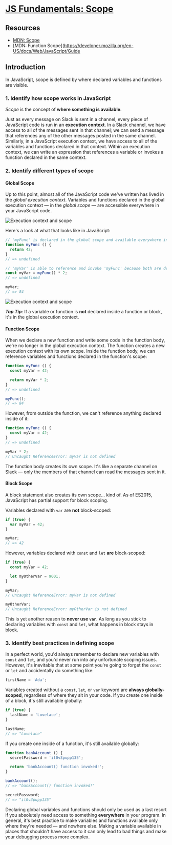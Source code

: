 # [JS Fundamentals: Scope](https://learn.co/tracks/online-software-engineering-structured/front-end-web-programming/recognizing-javascript-events/js-fundamentals-scope)

## Resources

- [MDN: Scope](https://developer.mozilla.org/en-US/docs/Glossary/Scope)
- [MDN: Function Scope](https://developer.mozilla.org/en-US/docs/Web/JavaScript/Guide

## Introduction

In JavaScript, scope is defined by where declared variables and functions are visible.

### 1. Identify how scope works in JavaScript

_Scope_ is the concept of **where something is available**.

Just as every message on Slack is sent in a channel, every piece of JavaScript code is run in an **execution context**. In a Slack channel, we have access to all of the messages sent in that channel; we can send a message that references any of the other messages posted in the same channel. Similarly, in a JavaScript execution context, we have access to all of the variables and functions declared in that context. Within an execution context, we can write an expression that references a variable or invokes a function declared in the same context.

### 2. Identify different types of scope

#### Global Scope

Up to this point, almost all of the JavaScript code we've written has lived in
the _global execution context_. Variables and functions declared in the global
execution context — in the _global scope_ — are accessible everywhere in your
JavaScript code.

![Execution context and scope](https://curriculum-content.s3.amazonaws.com/web-development/js/principles/scope-readme/execution_context_and_scope_1.png)

Here's a look at what that looks like in JavaScript:

```js
// 'myFunc' is declared in the global scope and available everywhere in your code:
function myFunc () {
  return 42;
}
// => undefined

// 'myVar' is able to reference and invoke 'myFunc' because both are declared in the same scope (the global execution context):
const myVar = myFunc() * 2;
// => undefined

myVar;
// => 84
```

![Execution context and scope](https://curriculum-content.s3.amazonaws.com/web-development/js/principles/scope-readme/execution_context_and_scope_2.png)

***Top Tip***: If a variable or function is **not** declared inside a function or
block, it's in the global execution context.

#### Function Scope

When we declare a new function and write some code in the function body, we're
no longer in the global execution context. The function creates a new execution
context with its own scope. Inside the function body, we can reference variables
and functions declared in the function's scope:

```js
function myFunc () {
  const myVar = 42;

  return myVar * 2;
}
// => undefined

myFunc();
// => 84
```

However, from outside the function, we can't reference anything declared inside
of it:

```js
function myFunc () {
  const myVar = 42;
}
// => undefined

myVar * 2;
// Uncaught ReferenceError: myVar is not defined
```

The function body creates its own scope. It's like a separate channel on Slack —
only the members of that channel can read the messages sent in it.

#### Block Scope

A block statement also creates its own scope... kind of. As of ES2015,
JavaScript has partial support for block scoping.

Variables declared with `var` are **not** block-scoped:

```js
if (true) {
  var myVar = 42;
}

myVar;
// => 42
```

However, variables declared with `const` and `let` **are** block-scoped:

```js
if (true) {
  const myVar = 42;

  let myOtherVar = 9001;
}

myVar;
// Uncaught ReferenceError: myVar is not defined

myOtherVar;
// Uncaught ReferenceError: myOtherVar is not defined
```

This is yet another reason to **never use `var`**. As long as you stick to
declaring variables with `const` and `let`, what happens in block stays in
block.

### 3. Identify best practices in defining scope

In a perfect world, you'd always remember to declare new variables with `const`
and `let`, and you'd never run into any unfortunate scoping issues. However,
it's inevitable that at some point you're going to forget the `const` or `let`
and accidentally do something like:

```js
firstName = 'Ada';
```

Variables created without a `const`, `let`, or `var` keyword are **always
globally-scoped**, regardless of where they sit in your code. If you create one
inside of a block, it's still available globally:

```js
if (true) {
  lastName = 'Lovelace';
}

lastName;
// => "Lovelace"
```

If you create one inside of a function, it's still available globally:

```js
function bankAccount () {
  secretPassword = 'il0v3pupp135';

  return 'bankAccount() function invoked!';
}

bankAccount();
// => "bankAccount() function invoked!"

secretPassword;
// => "il0v3pupp135"
```

Declaring global variables and functions should only be
used as a last resort if you absolutely need access to something **everywhere**
in your program. In general, it's best practice to make variables and functions
available only where they're needed — and nowhere else. Making a variable
available in places that shouldn't have access to it can only lead to bad things
and make your debugging process more complex.